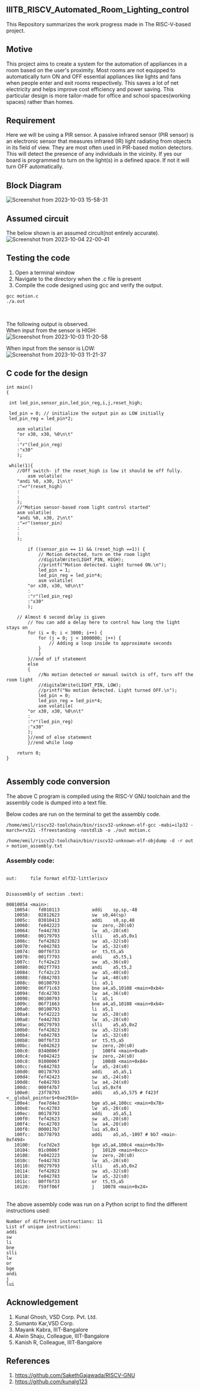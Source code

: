 ## IIITB_RISCV_Automated_Room_Lighting_control

This Repository summarizes the work progress made in The RISC-V-based project.
<br />

## Motive

This project aims to create a system for the automation of appliances in a room based on the user's proximity. Most rooms are not equipped to automatically turn ON and OFF essential appliances like lights and fans when people enter and exit rooms respectively. This saves a lot of net electricity and helps improve cost efficiency and power saving. This particular design is more tailor-made for office and school spaces(working spaces) rather than homes.<br />

## Requirement

Here we will be using a PIR sensor. A passive infrared sensor (PIR sensor) is an electronic sensor that measures infrared (IR) light radiating from objects in its field of view. They are most often used in PIR-based motion detectors. This will detect the presence of any individuals in the vicinity. If yes our board is programmed to turn on the light(s) in a defined space. If not it will turn OFF automatically.

## Block Diagram

![Screenshot from 2023-10-03 15-58-31](https://github.com/mrdunker/IIITB_home_aa_proximity/assets/38190245/22d7ebfd-5d77-4f17-97dc-ce7abe30fbdf)

## Assumed circuit 

The below shown is an assumed circuit(not entirely accurate).<br />
![Screenshot from 2023-10-04 22-00-41](https://github.com/mrdunker/IIITB_auto_room_lc/assets/38190245/a8f97e11-ff3e-45ed-ba8c-8e7785635908)



## Testing the code

1. Open a terminal window
2. Navigate to the directory when the .c file is present
3. Compile the code designed using gcc and verify the output.

```
gcc motion.c
./a.out
```
<br />

The following output is observed.<br />
When input from the sensor is HIGH:<br />
![Screenshot from 2023-10-03 11-20-58](https://github.com/mrdunker/IIITB_home_aa_proximity/assets/38190245/671b40bf-3639-4f5c-a90a-965b181e8bdf)
<br />

When input from the sensor is LOW:<br />
![Screenshot from 2023-10-03 11-21-37](https://github.com/mrdunker/IIITB_home_aa_proximity/assets/38190245/69fd662b-6de3-48ef-839e-b06de21c5103)


## C code for the design

```
int main()
{

 int led_pin,sensor_pin,led_pin_reg,i,j,reset_high;

 led_pin = 0; // initialize the output pin as LOW initially
 led_pin_reg = led_pin*2;
 
    asm volatile(
	"or x30, x30, %0\n\t" 
	:
	:"r"(led_pin_reg)
	:"x30"
	);

 while(1){
    //Off switch- if the reset_high is low it should be off fully.
        asm volatile(
	"andi %0, x30, 1\n\t"
	:"=r"(reset_high)
	:
	:
	);
    //"Motion sensor-based room light control started"
    asm volatile(
	"andi %0, x30, 2\n\t"
	:"=r"(sensor_pin)
	:
	:
	);

        if ((sensor_pin == 1) && (reset_high ==1)) {
            // Motion detected, turn on the room light
            //digitalWrite(LIGHT_PIN, HIGH);
            //printf("Motion detected. Light turned ON.\n");
            led_pin = 1;
            led_pin_reg = led_pin*4;
            asm volatile(
		"or x30, x30, %0\n\t" 
		:
		:"r"(led_pin_reg)
		:"x30"
		);
		
	// Almost 6 second delay is given
        // You can add a delay here to control how long the light stays on
	    for (i = 0; i < 3000; i++) {
        	for (j = 0; j < 1000000; j++) {
            	// Adding a loop inside to approximate seconds
        	}
    	    }
    	}//end of if statement
    	else
    	{
    	    //No motion detected or manual switch is off, turn off the room light
            //digitalWrite(LIGHT_PIN, LOW);
            //printf("No motion detected. Light turned OFF.\n");
            led_pin = 0;
            led_pin_reg = led_pin*4;
            asm volatile(
		"or x30, x30, %0\n\t" 
		:
		:"r"(led_pin_reg)
		:"x30"
		);	
    	}//end of else statement
    	}//end while loop
    	
    return 0;
}


```

## Assembly code conversion

The above C program is compiled using the RISC-V GNU toolchain and the assembly code is dumped into a text file.<br />

Below codes are run on the terminal to get the assembly code.<br />

```
/home/emil/riscv32-toolchain/bin/riscv32-unknown-elf-gcc -mabi=ilp32 -march=rv32i -ffreestanding -nostdlib -o ./out motion.c

/home/emil/riscv32-toolchain/bin/riscv32-unknown-elf-objdump -d -r out > motion_assembly.txt
```


### Assembly code:

```

out:     file format elf32-littleriscv


Disassembly of section .text:

00010054 <main>:
   10054:	fd010113          	addi	sp,sp,-48
   10058:	02812623          	sw	s0,44(sp)
   1005c:	03010413          	addi	s0,sp,48
   10060:	fe042223          	sw	zero,-28(s0)
   10064:	fe442783          	lw	a5,-28(s0)
   10068:	00179793          	slli	a5,a5,0x1
   1006c:	fef42023          	sw	a5,-32(s0)
   10070:	fe042783          	lw	a5,-32(s0)
   10074:	00ff6f33          	or	t5,t5,a5
   10078:	001f7793          	andi	a5,t5,1
   1007c:	fcf42e23          	sw	a5,-36(s0)
   10080:	002f7793          	andi	a5,t5,2
   10084:	fcf42c23          	sw	a5,-40(s0)
   10088:	fd842703          	lw	a4,-40(s0)
   1008c:	00100793          	li	a5,1
   10090:	06f71c63          	bne	a4,a5,10108 <main+0xb4>
   10094:	fdc42703          	lw	a4,-36(s0)
   10098:	00100793          	li	a5,1
   1009c:	06f71663          	bne	a4,a5,10108 <main+0xb4>
   100a0:	00100793          	li	a5,1
   100a4:	fef42223          	sw	a5,-28(s0)
   100a8:	fe442783          	lw	a5,-28(s0)
   100ac:	00279793          	slli	a5,a5,0x2
   100b0:	fef42023          	sw	a5,-32(s0)
   100b4:	fe042783          	lw	a5,-32(s0)
   100b8:	00ff6f33          	or	t5,t5,a5
   100bc:	fe042623          	sw	zero,-20(s0)
   100c0:	0340006f          	j	100f4 <main+0xa0>
   100c4:	fe042423          	sw	zero,-24(s0)
   100c8:	0100006f          	j	100d8 <main+0x84>
   100cc:	fe842783          	lw	a5,-24(s0)
   100d0:	00178793          	addi	a5,a5,1
   100d4:	fef42423          	sw	a5,-24(s0)
   100d8:	fe842703          	lw	a4,-24(s0)
   100dc:	000f47b7          	lui	a5,0xf4
   100e0:	23f78793          	addi	a5,a5,575 # f423f <__global_pointer$+0xe291b>
   100e4:	fee7d4e3          	bge	a5,a4,100cc <main+0x78>
   100e8:	fec42783          	lw	a5,-20(s0)
   100ec:	00178793          	addi	a5,a5,1
   100f0:	fef42623          	sw	a5,-20(s0)
   100f4:	fec42703          	lw	a4,-20(s0)
   100f8:	000017b7          	lui	a5,0x1
   100fc:	bb778793          	addi	a5,a5,-1097 # bb7 <main-0xf49d>
   10100:	fce7d2e3          	bge	a5,a4,100c4 <main+0x70>
   10104:	01c0006f          	j	10120 <main+0xcc>
   10108:	fe042223          	sw	zero,-28(s0)
   1010c:	fe442783          	lw	a5,-28(s0)
   10110:	00279793          	slli	a5,a5,0x2
   10114:	fef42023          	sw	a5,-32(s0)
   10118:	fe042783          	lw	a5,-32(s0)
   1011c:	00ff6f33          	or	t5,t5,a5
   10120:	f59ff06f          	j	10078 <main+0x24>

```

<br />
The above assembly code was run on a Python script to find the different instructions used:
<br />

```
Number of different instructions: 11
List of unique instructions:
addi
sw
li
bne
slli
lw
or
bge
andi
j
lui

```

## Acknowledgement

1. Kunal Ghosh, VSD Corp. Pvt. Ltd.
2. Sumanto Kar,VSD Corp.
3. Mayank Kabra, IIIT-Bangalore
4. Alwin Shaju, Colleague, IIIT-Bangalore
5. Kanish R, Colleague, IIIT-Bangalore

## References

1. https://github.com/SakethGajawada/RISCV-GNU
2. https://github.com/kunalg123


